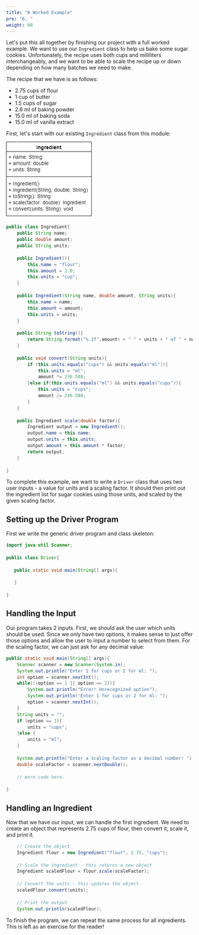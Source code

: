```yaml
---
title: "A Worked Example"
pre: "6. "
weight: 60
---
```


Let's put this all together by finishing our project with a full worked example. We want to use our `Ingredient` class to help us bake some sugar cookies. Unfortunately, the recipe uses both cups and milliliters interchangeably, and we want to be able to scale the recipe up or down depending on how many batches we need to make.

The recipe that we have is as follows:

* 2.75 cups of flour
* 1 cup of butter
* 1.5 cups of sugar
* 2.6 ml of baking powder
* 15.0 ml of baking soda
* 15.0 ml of vanilla extract

First, let's start with our existing `Ingredient` class from this module:

![UML](/images/07-object/ingredient_uml2.png)

```java
public class Ingredient{
    public String name;
    public double amount;
    public String units;

    public Ingredient(){
        this.name = "flour";
        this.amount = 2.0;
        this.units = "cup";
    }

    public Ingredient(String name, double amount, String units){
        this.name = name;
        this.amount = amount;
        this.units = units;
    }

    public String toString(){
        return String.format("%.2f",amount) + " " + units + " of " + name;
    }

    public void convert(String units){
        if (this.units.equals("cups") && units.equals("ml")){
            this.units = "ml";
            amount *= 236.588;
        }else if(this.units.equals("ml") && units.equals("cups")){
            this.units = "cups";
            amount /= 236.588;
        }
    }

    public Ingredient scale(double factor){
        Ingredient output = new Ingredient();
        output.name = this.name;
        output.units = this.units;
        output.amount = this.amount * factor;
        return output;
    }

}

```

To complete this example, we want to write a `Driver` class that uses two user inputs - a value for units and a scaling factor. It should then print out the ingredient list for sugar cookies using those units, and scaled by the given scaling factor. 

## Setting up the Driver Program

First we write the generic driver program and class skeleton:

```java
import java.util.Scanner;

public class Driver{

   public static void main(String[] args){

   }
    
}
```

## Handling the Input

Our program takes 2 inputs. First, we should ask the user which units should be used. Since we only have two options, it makes sense to just offer those options and allow the user to input a number to select from them. For the scaling factor, we can just ask for any decimal value:

```java
public static void main(String[] args){
    Scanner scanner = new Scanner(System.in);
    System.out.println("Enter 1 for cups or 2 for ml: ");
    int option = scanner.nextInt();
    while(!(option == 1 || option == 2)){
        System.out.println("Error! Unrecognized option");
        System.out.println("Enter 1 for cups or 2 for ml: ");
        option = scanner.nextInt();
    }
    String units = "";
    if (option == 1){
        units = "cups";
    }else {
        units = "ml";
    }

    System.out.println("Enter a scaling factor as a decimal number: ");
    double scaleFactor = scanner.nextDouble();

    // more code here. 
        
}
```

## Handling an Ingredient

Now that we have our input, we can handle the first ingredient. We need to create an object that represents 2.75 cups of flour, then convert it, scale it, and print it.

```java
    // Create the object
    Ingredient flour = new Ingredient("flour", 2.75, "cups");

    // Scale the ingredient - this returns a new object
    Ingredient scaledFlour = flour.scale(scaleFactor);

    // Convert the units - this updates the object
    scaledFlour.convert(units);

    // Print the output
    System.out.println(scaledFlour);
```

To finish the program, we can repeat the same process for all ingredients. This is left as an exercise for the reader!
